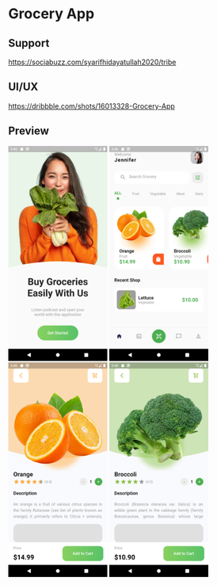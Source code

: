 # Grocery App

## Support

https://sociabuzz.com/syarifhidayatullah2020/tribe

## UI/UX

https://dribbble.com/shots/16013328-Grocery-App

## Preview

<img src="assets/preview/on_board.png" alt="OnBoard" width="200">
<img src="assets/preview/home_page.png" alt="HomePage" width="200">
<img src="assets/preview/detail1.png" alt="Detail" width="200">
<img src="assets/preview/detail2.png" alt="Detail" width="200">
